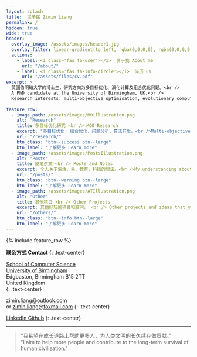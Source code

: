 ```yaml
---
layout: splash
title:  梁子民 Zimin Liang
permalink: /
hidden: true
wide: true
header:
  overlay_image: /assets/images/header1.jpg
  overlay_filter: linear-gradient(to left, rgba(0,0,0,0), rgba(0,0,0,0.4))
  actions:
    - label: <i class='fas fa-user'></i>  关于我 About me
      url: "/about/"
    - label: <i class='fas fa-info-circle'></i>  简历 CV
      url: "/assets/files/cv.pdf"
excerpt: >
  英国伯明翰大学的博士生，研究方向为多目标优化、演化计算及组合优化问题。<br />
  A PhD candidate at the University of Birmingham, UK.<br />
  Research interests: multi-objective optimisation, evolutionary computation, and combinatorial optimisation problems.<br />
  
feature_row:
  - image_path: /assets/images/MOillustration.png
    alt: "Research"
    title: 多目标优化研究 <br /> MOO Research
    excerpt: "多目标优化: 组合优化，问题分析，算法开发。<br />Multi-objective optimisation: Combinatorials Problem analysis, Algorithm development, etc. "
    url: "/research/"
    btn_class: "btn--success btn--large"
    btn_label: "了解更多 Learn more"
  - image_path: /assets/images/PostsIllustration.png
    alt: "Posts"
    title: 随笔杂文 <br /> Posts and Notes
    excerpt: 个人关于生活、易、教育、科技的想法。<br />My understanding about life, Yi, education, science, etc. 
    url: "/posts/"
    btn_class: "btn--warning btn--large"
    btn_label: "了解更多 Learn more"
  - image_path: /assets/images/ATIllustration.png
    alt: "Other"
    title: 其他项目 <br /> Other Projects
    excerpt: 其他好玩的项目和脑洞。 <br /> Other projects and ideas that you may find interesting. 
    url: "/others/"
    btn_class: "btn--info btn--large"
    btn_label: "了解更多 Learn more"
---
```


{% include feature_row %}

**联系方式 Contact**
{: .text-center}

[School of Computer Science](https://www.birmingham.ac.uk/schools/computer-science/) <a href="https://www.bing.com/maps?osid=a59555ca-7b8b-4731-a0ad-38da711e541f&cp=sr7hydgv3z5g&lvl=15.75&pi=0&imgid=f0cfdbd0-23c2-45d8-9132-4cf510fd0b6d&v=2&sV=2&form=S00027"><i class="fa-solid fa-map-pin"></i></a><br />
[University of Birmingham](https://www.birmingham.ac.uk)<br />
Edgbaston, Birmingham B15 2TT <br />
United Kingdom<br />
{: .text-center}

[zimin.liang@outlook.com](mailto:zimin.liang@outlook.com) <br />
or [zimin.liang@foxmail.com](mailto:zimin.liang@foxmail.com)
{: .text-center}

<a href="https://www.linkedin.com/in/zimin-liang/"><i class="fa-brands fa-linkedin fa-lg"></i> LinkedIn </a>  <a href="https://github.com/Zim-L/"><i class="fa-brands fa-github fa-lg"></i> Github</a> 
{: .text-center}


---

> “我希望在成长道路上帮助更多人，为人类文明的长久续存做贡献。”<br />
> "I aim to help more people and contribute to the long-term survival of human civilization."
